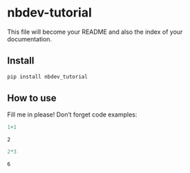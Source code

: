 nbdev-tutorial
================

<!-- WARNING: THIS FILE WAS AUTOGENERATED! DO NOT EDIT! -->

This file will become your README and also the index of your
documentation.

## Install

``` sh
pip install nbdev_tutorial
```

## How to use

Fill me in please! Don’t forget code examples:

``` python
1+1
```

    2

``` python
2*3
```

    6
